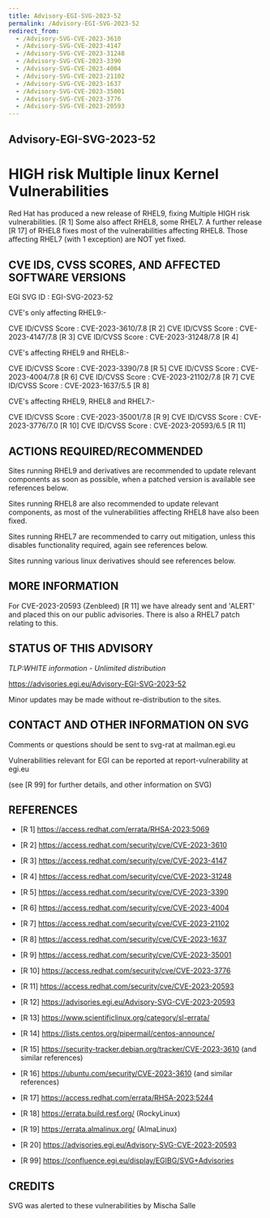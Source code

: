 ```yaml
---
title: Advisory-EGI-SVG-2023-52
permalink: /Advisory-EGI-SVG-2023-52
redirect_from:
  - /Advisory-SVG-CVE-2023-3610
  - /Advisory-SVG-CVE-2023-4147
  - /Advisory-SVG-CVE-2023-31248
  - /Advisory-SVG-CVE-2023-3390
  - /Advisory-SVG-CVE-2023-4004
  - /Advisory-SVG-CVE-2023-21102
  - /Advisory-SVG-CVE-2023-1637
  - /Advisory-SVG-CVE-2023-35001
  - /Advisory-SVG-CVE-2023-3776
  - /Advisory-SVG-CVE-2023-20593
---
```

## Advisory-EGI-SVG-2023-52

# HIGH risk Multiple linux Kernel Vulnerabilities 
Red Hat has produced a new release of RHEL9, fixing 
Multiple HIGH risk vulnerabilities. [R 1]
Some also affect RHEL8, some RHEL7. 
A further release [R 17] of RHEL8 fixes most of the vulnerabilities
affecting RHEL8.
Those affecting RHEL7 (with 1 exception) are NOT yet fixed.

## CVE IDS, CVSS SCORES, AND AFFECTED SOFTWARE VERSIONS

EGI SVG ID : EGI-SVG-2023-52

CVE's only affecting RHEL9:-
 
CVE ID/CVSS Score     : CVE-2023-3610/7.8 [R 2]
CVE ID/CVSS Score     : CVE-2023-4147/7.8 [R 3]
CVE ID/CVSS Score     : CVE-2023-31248/7.8 [R 4]

CVE's affecting RHEL9 and RHEL8:-

CVE ID/CVSS Score     : CVE-2023-3390/7.8 [R 5]
CVE ID/CVSS Score     : CVE-2023-4004/7.8 [R 6]
CVE ID/CVSS Score     : CVE-2023-21102/7.8 [R 7]
CVE ID/CVSS Score     : CVE-2023-1637/5.5 [R 8]

CVE's affecting RHEL9, RHEL8 and RHEL7:-

CVE ID/CVSS Score     : CVE-2023-35001/7.8 [R 9]
CVE ID/CVSS Score     : CVE-2023-3776/7.0 [R 10]
CVE ID/CVSS Score     : CVE-2023-20593/6.5 [R 11]
    
## ACTIONS REQUIRED/RECOMMENDED 

Sites running RHEL9 and derivatives are recommended to update relevant 
components as soon as possible, when a patched version is available 
see references below. 

Sites running RHEL8 are also recommended to update relevant components, 
as most of the vulnerabilities affecting RHEL8 have also been fixed.
    
Sites running RHEL7 are recommended to carry out mitigation, 
unless this disables functionality required, again see references below.

Sites running various linux derivatives should see references below.

## MORE INFORMATION

For CVE-2023-20593 (Zenbleed) [R 11] we have already sent and 'ALERT'
and placed this on our public advisories.
There is also a RHEL7 patch relating to this.

## STATUS OF THIS ADVISORY
                
_TLP:WHITE information - Unlimited distribution_ 

 <https://advisories.egi.eu/Advisory-EGI-SVG-2023-52>

Minor updates may be made without re-distribution to the sites.

## CONTACT AND OTHER INFORMATION ON SVG

Comments or questions should be sent to
	svg-rat at mailman.egi.eu

Vulnerabilities relevant for EGI can be reported at
	report-vulnerability at egi.eu
    
(see [R 99] for further details, and other information on SVG)
    
    
## REFERENCES

- [R 1] <https://access.redhat.com/errata/RHSA-2023:5069> 

- [R 2] <https://access.redhat.com/security/cve/CVE-2023-3610>
     
- [R 3] <https://access.redhat.com/security/cve/CVE-2023-4147>

- [R 4] <https://access.redhat.com/security/cve/CVE-2023-31248>

- [R 5] <https://access.redhat.com/security/cve/CVE-2023-3390>

- [R 6] <https://access.redhat.com/security/cve/CVE-2023-4004>

- [R 7] <https://access.redhat.com/security/cve/CVE-2023-21102> 
    
- [R 8] <https://access.redhat.com/security/cve/CVE-2023-1637>

- [R 9] <https://access.redhat.com/security/cve/CVE-2023-35001>

- [R 10] <https://access.redhat.com/security/cve/CVE-2023-3776>

- [R 11] <https://access.redhat.com/security/cve/CVE-2023-20593> 

- [R 12] <https://advisories.egi.eu/Advisory-SVG-CVE-2023-20593>

- [R 13] <https://www.scientificlinux.org/category/sl-errata/>

- [R 14] <https://lists.centos.org/pipermail/centos-announce/>

- [R 15] <https://security-tracker.debian.org/tracker/CVE-2023-3610>
 (and similar references)
 
- [R 16] <https://ubuntu.com/security/CVE-2023-3610>
 (and similar references)
 
- [R 17] <https://access.redhat.com/errata/RHSA-2023:5244>

- [R 18] <https://errata.build.resf.org/>   (RockyLinux)

- [R 19] <https://errata.almalinux.org/> (AlmaLinux)

- [R 20] <https://advisories.egi.eu/Advisory-SVG-CVE-2023-20593>

- [R 99] <https://confluence.egi.eu/display/EGIBG/SVG+Advisories>

## CREDITS

SVG was alerted to these vulnerabilities by Mischa Salle


